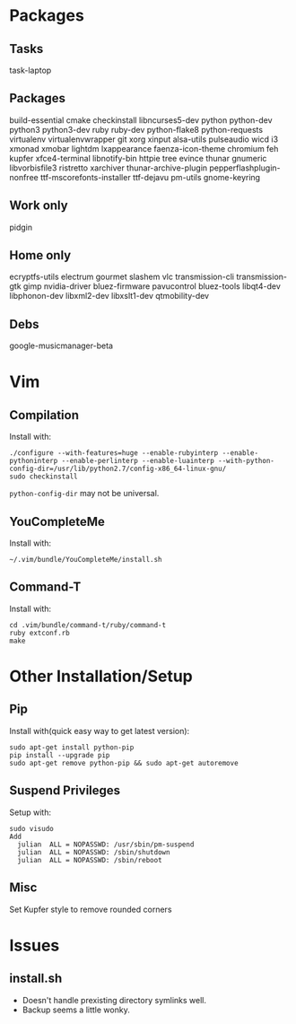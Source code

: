 Packages
========

Tasks
-----
task-laptop

Packages
--------
build-essential cmake checkinstall libncurses5-dev python python-dev python3 python3-dev ruby ruby-dev python-flake8 python-requests virtualenv virtualenvwrapper git xorg xinput alsa-utils pulseaudio wicd i3 xmonad xmobar lightdm lxappearance faenza-icon-theme chromium feh kupfer xfce4-terminal libnotify-bin httpie tree evince thunar gnumeric libvorbisfile3 ristretto xarchiver thunar-archive-plugin pepperflashplugin-nonfree ttf-mscorefonts-installer ttf-dejavu pm-utils gnome-keyring

Work only
---------
pidgin

Home only
---------
ecryptfs-utils electrum gourmet slashem vlc transmission-cli transmission-gtk gimp nvidia-driver bluez-firmware pavucontrol bluez-tools libqt4-dev libphonon-dev libxml2-dev libxslt1-dev qtmobility-dev

Debs
----
google-musicmanager-beta

Vim
========

Compilation
---
Install with:

    ./configure --with-features=huge --enable-rubyinterp --enable-pythoninterp --enable-perlinterp --enable-luainterp --with-python-config-dir=/usr/lib/python2.7/config-x86_64-linux-gnu/
    sudo checkinstall

`python-config-dir` may not be universal.

YouCompleteMe
-------------
Install with:

    ~/.vim/bundle/YouCompleteMe/install.sh

Command-T
---------
Install with:

    cd .vim/bundle/command-t/ruby/command-t
    ruby extconf.rb
    make

Other Installation/Setup
========================

Pip
---
Install with(quick easy way to get latest version):

    sudo apt-get install python-pip
    pip install --upgrade pip
    sudo apt-get remove python-pip && sudo apt-get autoremove

Suspend Privileges
------------------
Setup with:

    sudo visudo
    Add
      julian  ALL = NOPASSWD: /usr/sbin/pm-suspend
      julian  ALL = NOPASSWD: /sbin/shutdown
      julian  ALL = NOPASSWD: /sbin/reboot

Misc
----
Set Kupfer style to remove rounded corners

Issues
======
install.sh
----------

* Doesn't handle prexisting directory symlinks well.
* Backup seems a little wonky.

